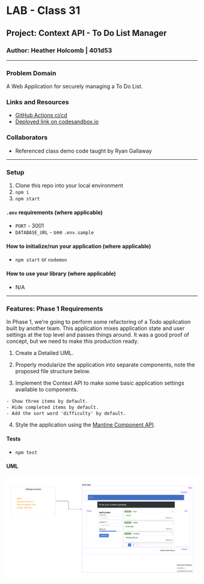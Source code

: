 # LAB - Class 31

## Project: Context API - To Do List Manager

### Author: Heather Holcomb | 401d53

***

### Problem Domain

A Web Application for securely managing a To Do List.

### Links and Resources

- [GitHub Actions ci/cd](https://github.com/holcombheather/todo-app/actions)
- [Deployed link on codesandbox.io]()

### Collaborators

- Referenced class demo code taught by Ryan Gallaway

***

### Setup

1. Clone this repo into your local environment
2. `npm i`
3. `npm start`

#### `.env` requirements (where applicable)

- `PORT` - 3001
- `DATABASE_URL` - see `.env.sample`

#### How to initialize/run your application (where applicable)

- `npm start` or `nodemon`

#### How to use your library (where applicable)

- N/A

***

### Features: Phase 1 Requirements

In Phase 1, we're going to perform some refactoring of a Todo application built by another team. This application mixes application state and user settings at the top level and passes things around. It was a good proof of concept, but we need to make this production ready.
  1. Create a Detailed UML.

  2. Properly modularize the application into separate components, note the proposed file structure below.

  3. Implement the Context API to make some basic application settings available to components.

    - Show three items by default.
    - Hide completed items by default.
    - Add the sort word 'difficulty' by default.

  4. Style the application using the [Mantine Component API](https://mantine.dev/).

#### Tests

- `npm test`

#### UML

![UML for Class 06](./assets/UML_class31.png)
